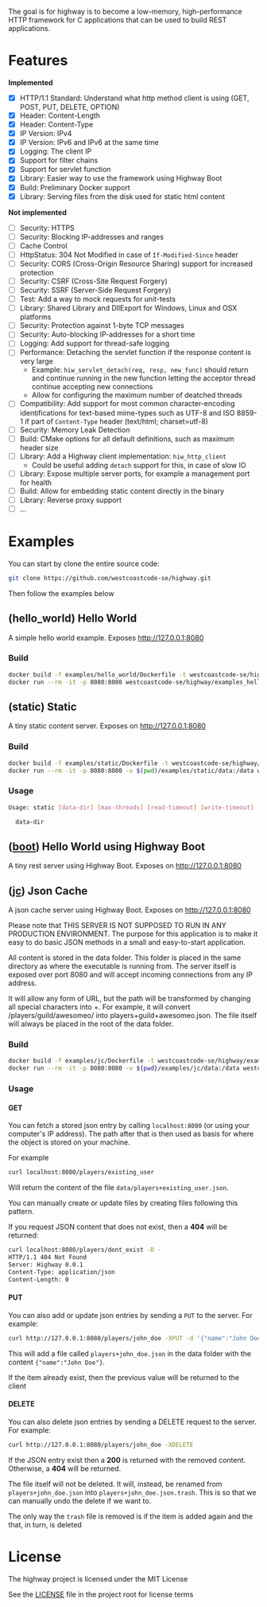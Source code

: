 The goal is for highway is to become a low-memory, high-performance HTTP framework for C applications
that can be used to build REST applications.

# Features

**Implemented**

- [x] HTTP/1.1 Standard: Understand what http method client is using (GET, POST, PUT, DELETE, OPTION)
- [x] Header: Content-Length
- [x] Header: Content-Type
- [x] IP Version: IPv4
- [x] IP Version: IPv6 and IPv6 at the same time
- [x] Logging: The client IP
- [x] Support for filter chains
- [x] Support for servlet function
- [x] Library: Easier way to use the framework using Highway Boot
- [x] Build: Preliminary Docker support
- [x] Library: Serving files from the disk used for static html content

**Not implemented**

- [ ] Security: HTTPS
- [ ] Security: Blocking IP-addresses and ranges
- [ ] Cache Control
- [ ] HttpStatus: 304 Not Modified in case of `If-Modified-Since` header
- [ ] Security: CORS (Cross-Origin Resource Sharing) support for increased protection
- [ ] Security: CSRF (Cross-Site Request Forgery)
- [ ] Security: SSRF (Server-Side Request Forgery)
- [ ] Test: Add a way to mock requests for unit-tests
- [ ] Library: Shared Library and DllExport for Windows, Linux and OSX platforms
- [ ] Security: Protection against 1-byte TCP messages
- [ ] Security: Auto-blocking IP-addresses for a short time
- [ ] Logging: Add support for thread-safe logging
- [ ] Performance: Detaching the servlet function if the response content is very large
  - Example: `hiw_servlet_detach(req, resp, new_func)` should return and continue running in the new function letting
    the acceptor thread continue accepting new connections
  - Allow for configuring the maximum number of deatched threads
- [ ] Compatibility: Add support for most common character-encoding identifications for text-based mime-types
      such as UTF-8 and ISO 8859-1 if part of `Content-Type` header (text/html; charset=utf-8)
- [ ] Security: Memory Leak Detection
- [ ] Build: CMake options for all default definitions, such as maximum header size
- [ ] Library: Add a Highway client implementation: `hiw_http_client`
  - Could be useful adding `detach` support for this, in case of slow IO
- [ ] Library: Expose multiple server ports, for example a management port for health
- [ ] Build: Allow for embedding static content directly in the binary
- [ ] Library: Reverse proxy support
- [ ] ...

# Examples

You can start by clone the entire source code:

```bash
git clone https://github.com/westcoastcode-se/highway.git
```

Then follow the examples below

## (hello_world) Hello World

A simple hello world example. Exposes http://127.0.0.1:8080

### Build

```bash
docker build -f examples/hello_world/Dockerfile -t westcoastcode-se/highway/examples_hello_world:latest .
docker run --rm -it -p 8080:8080 westcoastcode-se/highway/examples_hello_world:latest
```

## (static) Static

A tiny static content server. Exposes on http://127.0.0.1:8080

### Build

```bash
docker build -f examples/static/Dockerfile -t westcoastcode-se/highway/examples_static:latest .
docker run --rm -it -p 8080:8080 -v $(pwd)/examples/static/data:/data westcoastcode-se/highway/examples_static:latest
```

### Usage

```bash
Usage: static [data-dir] [max-threads] [read-timeout] [write-timeout]

  data-dir
```

## ([boot](examples/boot/main.c)) Hello World using Highway Boot

A tiny rest server using Highway Boot. Exposes on http://127.0.0.1:8080

## ([jc](examples/jc/main.c)) Json Cache

A json cache server using Highway Boot. Exposes on http://127.0.0.1:8080

Please note that THIS SERVER IS NOT SUPPOSED TO RUN IN ANY PRODUCTION ENVIRONMENT. The purpose for this application is to make it easy to do basic JSON methods in a small and easy-to-start application.

All content is stored in the data folder. This folder is placed in the same directory as where the executable is running from. The server itself is exposed over port 8080 and will accept incoming connections from any IP address.

It will allow any form of URL, but the path will be transformed by changing all special characters into +. For example, it will convert /players/guild/awesomeo/ into players+guild+awesomeo.json. The file itself will always be placed in the root of the data folder.

### Build

```bash
docker build -f examples/jc/Dockerfile -t westcoastcode-se/highway/examples_jc:latest .
docker run --rm -it -p 8080:8080 -v ${pwd}/examples/jc/data:/data westcoastcode-se/highway/examples_jc:latest
```

### Usage

#### GET

You can fetch a stored json entry by calling `localhost:8080` (or using your computer's IP address). The path after that
is then used as basis for where the object is stored on your machine.

For example

```bash
curl localhost:8080/players/existing_user
```

Will return the content of the file `data/players+existing_user.json`.

You can manually create or update files by creating files following this pattern.

If you request JSON content that does not exist, then a **404** will be returned:

```bash
curl localhost:8080/players/dont_exist -D -
HTTP/1.1 404 Not Found
Server: Highway 0.0.1
Content-Type: application/json
Content-Length: 0
```

#### PUT

You can also add or update json entries by sending a `PUT` to the server. For example:

```bash
curl http://127.0.0.1:8080/players/john_doe -XPUT -d '{"name":"John Doe"}'
```

This will add a file called `players+john_doe.json` in the data folder with the content `{"name":"John Doe"}`.

If the item already exist, then the previous value will be returned to the client

#### DELETE

You can also delete json entries by sending a DELETE request to the server. For example:

```bash
curl http://127.0.0.1:8080/players/john_doe -XDELETE
```

If the JSON entry exist then a **200** is returned with the removed content. Otherwise, a **404** will be returned.

The file itself will not be deleted. It will, instead, be renamed from `players+john_doe.json` into
`players+john_doe.json.trash`. This is so that we can manually undo the delete if we want to.

The only way the `trash` file is removed is if the item is added again and the that, in turn, is deleted

# License

The highway project is licensed under the MIT License

See the [LICENSE](LICENSE) file in the project root for license terms
